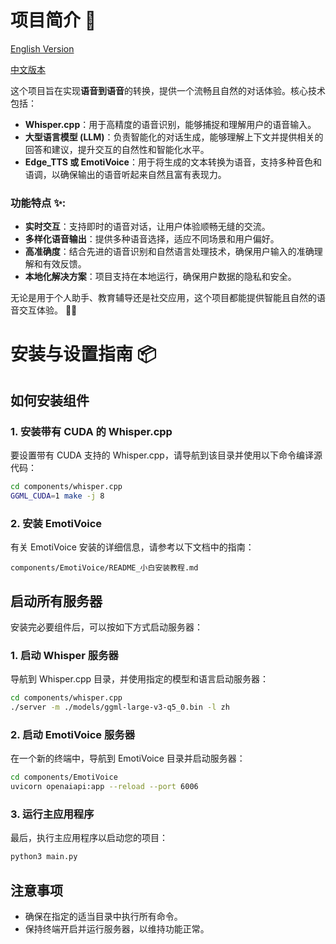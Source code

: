 
# 项目简介 🌟

[English Version](./README.md)  

[中文版本](./README_zh.md)

这个项目旨在实现**语音到语音**的转换，提供一个流畅且自然的对话体验。核心技术包括：

- **Whisper.cpp**：用于高精度的语音识别，能够捕捉和理解用户的语音输入。
- **大型语言模型 (LLM)**：负责智能化的对话生成，能够理解上下文并提供相关的回答和建议，提升交互的自然性和智能化水平。
- **Edge_TTS 或 EmotiVoice**：用于将生成的文本转换为语音，支持多种音色和语调，以确保输出的语音听起来自然且富有表现力。

### 功能特点 ✨:
- **实时交互**：支持即时的语音对话，让用户体验顺畅无缝的交流。
- **多样化语音输出**：提供多种语音选择，适应不同场景和用户偏好。
- **高准确度**：结合先进的语音识别和自然语言处理技术，确保用户输入的准确理解和有效反馈。
- **本地化解决方案**：项目支持在本地运行，确保用户数据的隐私和安全。

无论是用于个人助手、教育辅导还是社交应用，这个项目都能提供智能且自然的语音交互体验。 🎤🤖


# 安装与设置指南 📦

## 如何安装组件

### 1. 安装带有 CUDA 的 Whisper.cpp
要设置带有 CUDA 支持的 Whisper.cpp，请导航到该目录并使用以下命令编译源代码：

```bash
cd components/whisper.cpp
GGML_CUDA=1 make -j 8 
```

### 2. 安装 EmotiVoice
有关 EmotiVoice 安装的详细信息，请参考以下文档中的指南：

```
components/EmotiVoice/README_小白安装教程.md
```

## 启动所有服务器

安装完必要组件后，可以按如下方式启动服务器：

### 1. 启动 Whisper 服务器
导航到 Whisper.cpp 目录，并使用指定的模型和语言启动服务器：

```bash
cd components/whisper.cpp
./server -m ./models/ggml-large-v3-q5_0.bin -l zh
```

### 2. 启动 EmotiVoice 服务器
在一个新的终端中，导航到 EmotiVoice 目录并启动服务器：

```bash
cd components/EmotiVoice
uvicorn openaiapi:app --reload --port 6006
```

### 3. 运行主应用程序
最后，执行主应用程序以启动您的项目：

```bash
python3 main.py
```

## 注意事项
- 确保在指定的适当目录中执行所有命令。
- 保持终端开启并运行服务器，以维持功能正常。
